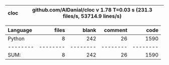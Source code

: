 cloc|github.com/AlDanial/cloc v 1.78  T=0.03 s (231.3 files/s, 53714.9 lines/s)
--- | ---

Language|files|blank|comment|code
:-------|-------:|-------:|-------:|-------:
Python|8|242|26|1590
--------|--------|--------|--------|--------
SUM:|8|242|26|1590
